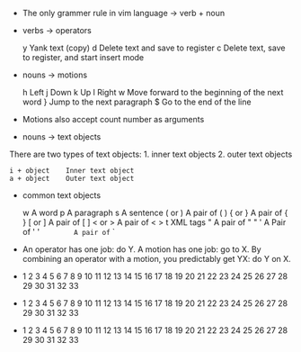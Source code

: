 - The only grammer rule in vim language -> verb + noun

- verbs -> operators

  y Yank text (copy)
  d Delete text and save to register
  c Delete text, save to register, and start insert mode

- nouns -> motions

  h Left
  j Down
  k Up
  l Right
  w Move forward to the beginning of the next word
  } Jump to the next paragraph
  $ Go to the end of the line

- Motions also accept count number as arguments

- nouns -> text objects

There are two types of text objects: 1. inner text objects 2. outer text objects

    i + object    Inner text object
    a + object    Outer text object

- common text objects

  w A word
  p A paragraph
  s A sentence
  ( or ) A pair of ( )
  { or } A pair of { }
  [ or ] A pair of [ ]
  < or > A pair of < >
  t XML tags
  " A pair of " "
  ' A Pair of ' '
  `        A pair of` `
  
  
- An operator has one job: do Y. A motion has one job: go to X. By combining an operator with a motion, you predictably get YX: do Y on X.  

- 1 2 3 4 5 6 7 8 9 10 11 12 13 14 15 16 17 18 19 20 21 22 23 24 25 26 27 28 29 30 31 32 33
- 1 2 3 4 5 6 7 8 9 10 11 12 13 14 15 16 17 18 19 20 21 22 23 24 25 26 27 28 29 30 31 32 33
- 1 2 3 4 5 6 7 8 9 10 11 12 13 14 15 16 17 18 19 20 21 22 23 24 25 26 27 28 29 30 31 32 33
  

